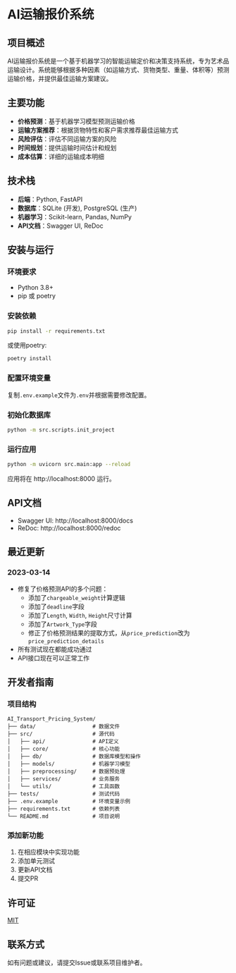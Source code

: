 # AI运输报价系统

## 项目概述

AI运输报价系统是一个基于机器学习的智能运输定价和决策支持系统，专为艺术品运输设计。系统能够根据多种因素（如运输方式、货物类型、重量、体积等）预测运输价格，并提供最佳运输方案建议。

## 主要功能

- **价格预测**：基于机器学习模型预测运输价格
- **运输方案推荐**：根据货物特性和客户需求推荐最佳运输方式
- **风险评估**：评估不同运输方案的风险
- **时间规划**：提供运输时间估计和规划
- **成本估算**：详细的运输成本明细

## 技术栈

- **后端**：Python, FastAPI
- **数据库**：SQLite (开发), PostgreSQL (生产)
- **机器学习**：Scikit-learn, Pandas, NumPy
- **API文档**：Swagger UI, ReDoc

## 安装与运行

### 环境要求

- Python 3.8+
- pip 或 poetry

### 安装依赖

```bash
pip install -r requirements.txt
```

或使用poetry:

```bash
poetry install
```

### 配置环境变量

复制`.env.example`文件为`.env`并根据需要修改配置。

### 初始化数据库

```bash
python -m src.scripts.init_project
```

### 运行应用

```bash
python -m uvicorn src.main:app --reload
```

应用将在 http://localhost:8000 运行。

## API文档

- Swagger UI: http://localhost:8000/docs
- ReDoc: http://localhost:8000/redoc

## 最近更新

### 2023-03-14
- 修复了价格预测API的多个问题：
  - 添加了`chargeable_weight`计算逻辑
  - 添加了`deadline`字段
  - 添加了`Length`, `Width`, `Height`尺寸计算
  - 添加了`Artwork_Type`字段
  - 修正了价格预测结果的提取方式，从`price_prediction`改为`price_prediction_details`
- 所有测试现在都能成功通过
- API接口现在可以正常工作

## 开发者指南

### 项目结构

```
AI_Transport_Pricing_System/
├── data/                  # 数据文件
├── src/                   # 源代码
│   ├── api/               # API定义
│   ├── core/              # 核心功能
│   ├── db/                # 数据库模型和操作
│   ├── models/            # 机器学习模型
│   ├── preprocessing/     # 数据预处理
│   ├── services/          # 业务服务
│   └── utils/             # 工具函数
├── tests/                 # 测试代码
├── .env.example           # 环境变量示例
├── requirements.txt       # 依赖列表
└── README.md              # 项目说明
```

### 添加新功能

1. 在相应模块中实现功能
2. 添加单元测试
3. 更新API文档
4. 提交PR

## 许可证

[MIT](LICENSE)

## 联系方式

如有问题或建议，请提交Issue或联系项目维护者。 